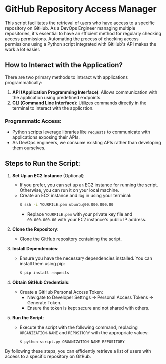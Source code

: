 # GitHub Repository Access Manager

This script facilitates the retrieval of users who have access to a specific repository on GitHub. As a DevOps Engineer managing multiple repositories, it's essential to have an efficient method for regularly checking access permissions. Automating the process of checking access permissions using a Python script integrated with GitHub's API makes the work a lot easier.

## How to Interact with the Application?

There are two primary methods to interact with applications programmatically:


1. **API (Application Programming Interface)**: Allows communication with the application using predefined endpoints.
2. **CLI (Command Line Interface)**: Utilizes commands directly in the terminal to interact with the application.

### Programmatic Access:

- Python scripts leverage libraries like `requests` to communicate with applications exposing their APIs.
- As DevOps engineers, we consume existing APIs rather than developing them ourselves.

## Steps to Run the Script:

1. **Set Up an EC2 Instance** (Optional):

   - If you prefer, you can set up an EC2 instance for running the script. Otherwise, you can run it on your local machine.
   - Create an EC2 instance and log in using your terminal: 
     ```bash
     $ ssh -i YOURFILE.pem ubuntu@00.000.000.00  
     ```
     - Replace `YOURFILE.pem` with your private key file and `00.000.000.00` with your EC2 instance's public IP address.

2. **Clone the Repository**:

   - Clone the GitHub repository containing the script.

3. **Install Dependencies**:

   - Ensure you have the necessary dependencies installed. You can install them using pip:
     ```bash
     $ pip install requests
     ```

4. **Obtain GitHub Credentials**:

   - Create a GitHub Personal Access Token:
     - Navigate to Developer Settings -> Personal Access Tokens -> Generate Token.
     - Ensure the token is kept secure and not shared with others.

5. **Run the Script**:

   - Execute the script with the following command, replacing `ORGANIZATION-NAME` and `REPOSITORY` with the appropriate values:
     ```bash
     $ python script.py ORGANIZATION-NAME REPOSITORY
     ```

By following these steps, you can efficiently retrieve a list of users with access to a specific repository on GitHub.
